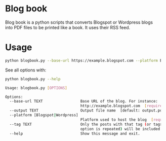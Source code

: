 # Blog book

Blog book is a python scripts that converts Blogspot or Wordpress blogs into PDF
files to be printed like a book. It uses their RSS feed.

# Usage

```bash
python blogbook.py --base-url https://example.blogspot.com --platform Blogspot
```

See all options with:

```bash
python blogbook.py --help

Usage: blogbook.py [OPTIONS]

Options:
  --base-url TEXT                 Base URL of the blog. For instance:
                                  http://example.blogspot.com  [required]
  --output TEXT                   Output file name  [default: output.pdf]
  --platform [Blogspot|Wordpress]
                                  Platform used to host the blog  [required]
  --tag TEXT                      Only the posts with that tag (or tags if the
                                  option is repeated) will be included
  --help                          Show this message and exit.
```
